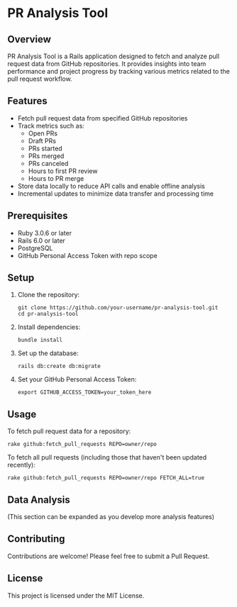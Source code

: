 # PR Analysis Tool

## Overview

PR Analysis Tool is a Rails application designed to fetch and analyze pull request data from GitHub repositories. It provides insights into team performance and project progress by tracking various metrics related to the pull request workflow.

## Features

- Fetch pull request data from specified GitHub repositories
- Track metrics such as:
  - Open PRs
  - Draft PRs
  - PRs started
  - PRs merged
  - PRs canceled
  - Hours to first PR review
  - Hours to PR merge
- Store data locally to reduce API calls and enable offline analysis
- Incremental updates to minimize data transfer and processing time

## Prerequisites

- Ruby 3.0.6 or later
- Rails 6.0 or later
- PostgreSQL
- GitHub Personal Access Token with repo scope

## Setup

1. Clone the repository:
   ```
   git clone https://github.com/your-username/pr-analysis-tool.git
   cd pr-analysis-tool
   ```

2. Install dependencies:
   ```
   bundle install
   ```

3. Set up the database:
   ```
   rails db:create db:migrate
   ```

4. Set your GitHub Personal Access Token:
   ```
   export GITHUB_ACCESS_TOKEN=your_token_here
   ```

## Usage

To fetch pull request data for a repository:

```
rake github:fetch_pull_requests REPO=owner/repo
```

To fetch all pull requests (including those that haven't been updated recently):

```
rake github:fetch_pull_requests REPO=owner/repo FETCH_ALL=true
```

## Data Analysis

(This section can be expanded as you develop more analysis features)

## Contributing

Contributions are welcome! Please feel free to submit a Pull Request.

## License

This project is licensed under the MIT License.
